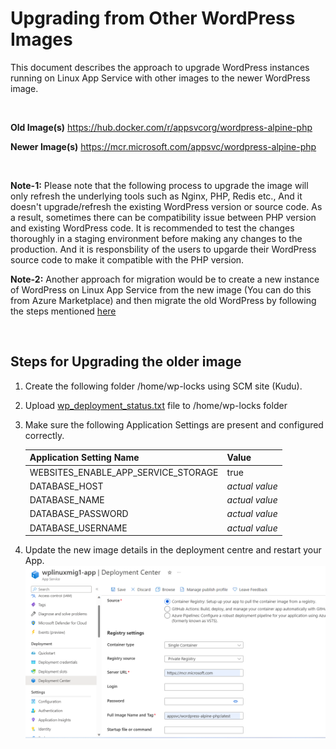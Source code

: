 # Upgrading from Other WordPress Images

This document describes the approach to upgrade WordPress instances running on Linux App Service with other images to the newer WordPress image.

<br>

**Old Image(s)**
https://hub.docker.com/r/appsvcorg/wordpress-alpine-php

**Newer Image(s)**
https://mcr.microsoft.com/appsvc/wordpress-alpine-php

<br>

**Note-1:** Please note that the following process to upgrade the image will only refresh the underlying tools such as Nginx, PHP, Redis etc., And it doesn't upgrade/refresh the existing WordPress version or source code. As a result, sometimes there can be compatibility issue between PHP version and existing WordPress code. It is recommended to test the changes thoroughly in a staging environment before making any changes to the production. And it is responsbility of the users to upgarde their WordPress source code to make it compatible with the PHP version.

**Note-2:** Another approach for migration would be to create a new instance of WordPress on Linux App Service from the new image (You can do this from Azure Marketplace) and then migrate the old WordPress by following the steps mentioned [here](./wordpress_migration_linux_appservices.md) 

<br>

## Steps for Upgrading the older image
1. Create the following folder /home/wp-locks using SCM site (Kudu).
2. Upload [wp_deployment_status.txt](./files/wp_deployment_status.txt) file to /home/wp-locks folder
3. Make sure the following Application Settings are present and configured correctly.

    |    Application Setting Name            |  Value   |
    |----------------------------------------|----------|
    |    WEBSITES_ENABLE_APP_SERVICE_STORAGE |  true    |
	|    DATABASE_HOST                       | *actual value* |
	|    DATABASE_NAME                       | *actual value* |
	|    DATABASE_PASSWORD                   | *actual value* |
	|    DATABASE_USERNAME                   | *actual value* |


4. Update the new image details in the deployment centre and restart your App. 
<kbd><img src="./media/wordpress_deployment_center_update.png" width="750" /></kbd>
